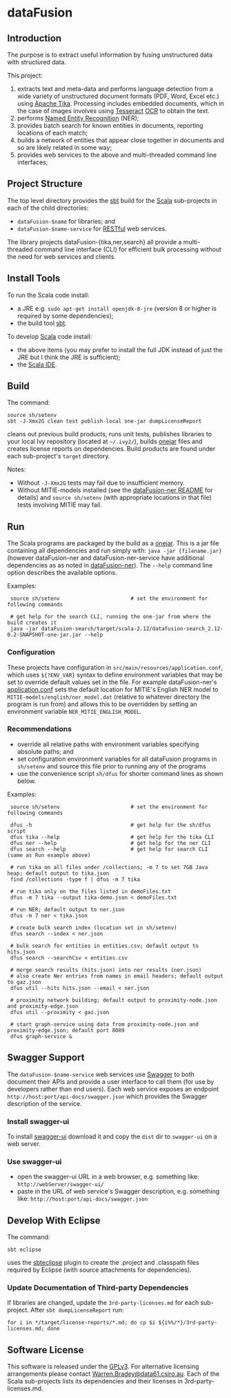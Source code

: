 # dataFusion

## Introduction

The purpose is to extract useful information by fusing unstructured data with structured data.

This project:

1. extracts text and meta-data and performs language detection from a wide variety of unstructured document formats (PDF, Word, Excel etc.) using [Apache Tika](https://tika.apache.org/). Processing includes embedded documents, which in the case of images involves using [Tesseract](https://github.com/tesseract-ocr/tesseract/wiki) [OCR](https://en.wikipedia.org/wiki/Optical_character_recognition) to obtain the text.
2. performs [Named Entity Recognition](https://en.wikipedia.org/wiki/Named-entity_recognition) (NER);
4. provides batch search for known entities in documents, reporting locations of each match;
6. builds a network of entities that appear close together in documents and so are likely related in some way; 
7. provides web services to the above and multi-threaded command line interfaces;

## Project Structure
The top level directory provides the [sbt](http://www.scala-sbt.org/) build for the [Scala](http://scala-lang.org/) sub-projects in each of the child directories:
- `dataFusion-$name` for libraries; and
- `dataFusion-$name-service` for [RESTful](https://en.wikipedia.org/wiki/Representational_state_transfer) web services.

The library projects dataFusion-{tika,ner,search} all provide a multi-threaded command line interface (CLI) for efficient bulk processing without the need for web services and clients.

## Install Tools

To run the Scala code install:
- a JRE e.g. `sudo apt-get install openjdk-8-jre` (version 8 or higher is required by some dependencies);
- the build tool [sbt](http://www.scala-sbt.org/).

To develop [Scala](http://scala-lang.org/) code install:
- the above items (you may prefer to install the full JDK instead of just the JRE but I think the JRE is sufficient);
- the [Scala IDE](http://scala-ide.org/download/current.html).

## Build

The command:

    source sh/setenv
    sbt -J-Xmx2G clean test publish-local one-jar dumpLicenseReport

cleans out previous build products, runs unit tests, publishes libraries to your local Ivy repository (located at `~/.ivy2/`), builds [onejar](https://github.com/sbt/sbt-onejar) files and creates license reports on dependencies. Build products are found under each sub-project's `target` directory.

Notes:
- Without `-J-Xmx2G` tests may fail due to insufficient memory. 
- Without MITIE-models installed (see the [dataFusion-ner README](dataFusion-ner) for details) and `source sh/setenv` (with appropriate locations in that file) tests involving MITIE may fail.

## Run

The Scala programs are packaged by the build as a [onejar](https://github.com/sbt/sbt-onejar). This is a jar file containing all dependencies and run simply with: `java -jar {filename.jar}` (however dataFusion-ner and dataFusion-ner-service have additional dependencies as as noted in [dataFusion-ner](dataFusion-ner)). The `--help` command line option describes the available options.

Examples:

     source sh/setenv                       # set the environment for following commands

     # get help for the search CLI, running the one-jar from where the build creates it 
     java -jar dataFusion-search/target/scala-2.12/datafusion-search_2.12-0.2-SNAPSHOT-one-jar.jar --help


### Configuration
These projects have configuration in `src/main/resources/application.conf`, which uses `${?ENV_VAR}` syntax to define environment variables that may be set to override default values set in the file. For example dataFusion-ner's [application.conf](dataFusion-ner/src/main/resources/application.conf) sets the default location for MITIE's English NER model to `MITIE-models/english/ner_model.dat` (relative to whatever directory the program is run from) and allows this to be overridden by setting an environment variable `NER_MITIE_ENGLISH_MODEL`.

### Recommendations

- override all relative paths with environment variables specifying absolute paths; and
- set configuration environment variables for all dataFusion programs in `sh/setenv` and source this file prior to running any of the programs
- use the convenience script `sh/dfus` for shorter command lines as shown below.

Examples:

     source sh/setenv                       # set the environment for following commands

     dfus -h                                # get help for the sh/dfus script
     dfus tika --help                       # get help for the tika CLI
     dfus ner --help                        # get help for the ner CLI
     dfus search --help                     # get help for search CLI (same as Run example above)
     
     # run tika on all files under /collections; -m 7 to set 7GB Java heap; default output to tika.json
     find /collections -type f | dfus -m 7 tika
     
     # run tika only on the files listed in demoFiles.txt
     dfus -m 7 tika --output tika-demo.json < demoFiles.txt
     
     # run NER; default output to ner.json
     dfus -m 7 ner < tika.json
     
     # create bulk search index (location set in sh/setenv)
     dfus search --index < ner.json
     
     # bulk search for entities in entities.csv; default output to hits.json
     dfus search --searchCsv < entities.csv
     
     # merge search results (hits.json) into ner results (ner.json)
     # also create Ner entries from names in email headers; default output to gaz.json
     dfus util --hits hits.json --email < ner.json
     
     # proximity network building; default output to proximity-node.json and proximity-edge.json
     dfus util --proximity < gaz.json
     
     # start graph-service using data from proximity-node.json and proximity-edge.json; default port 8089
     dfus graph-service &
     
## Swagger Support

The `dataFusion-$name-service` web services use [Swagger](https://swagger.io/) to both
document their APIs and provide a user interface to call them (for use by developers rather than end users).
Each web service exposes an endpoint `http://host:port/api-docs/swagger.json` which provides the Swagger description of the service.

### Install swagger-ui

To install [swagger-ui](https://swagger.io/swagger-ui/) download it and copy the `dist` dir to `swagger-ui` on a web server.

### Use swagger-ui

- open the swagger-ui URL in a web browser, e.g. something like: `http://webServer/swagger-ui/`
- paste in the URL of web service's Swagger description, e.g. something like: `http://host:port/api-docs/swagger.json`

## Develop With Eclipse

The command:

    sbt eclipse

uses the [sbteclipse](https://github.com/typesafehub/sbteclipse/wiki/Using-sbteclipse) plugin to create the .project and .classpath files required by Eclipse (with source attachments for dependencies).

### Update Documentation of Third-party Dependencies

If libraries are changed, update the `3rd-party-licenses.md` for each sub-project.
After `sbt dumpLicenseReport` run:

    for i in */target/license-reports/*.md; do cp $i ${i%%/*}/3rd-party-licenses.md; done

## Software License

This software is released under the [GPLv3](LICENSE.txt). For alternative licensing arrangements please contact Warren.Bradey@data61.csiro.au. Each of the Scala sub-projects lists its dependencies and their licenses in 3rd-party-licenses.md.

